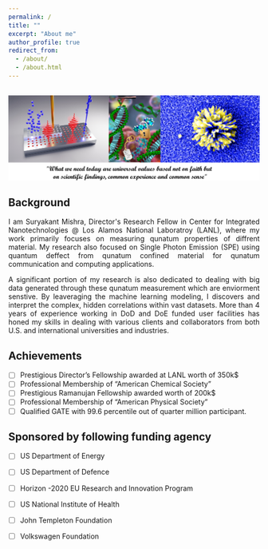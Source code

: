 ```yaml
---
permalink: /
title: ""
excerpt: "About me"
author_profile: true
redirect_from: 
  - /about/
  - /about.html
---
```


<br/><img src='/frontpage.png' class='center'>

**Background**
----
<p align="justify">
  I am Suryakant Mishra, Director's Research Fellow in Center for Integrated Nanotechnologies @ Los Alamos National Laboratroy (LANL), where my work primarily focuses on measuring qunatum properties of diffrent material. My research also focused on Single Photon Emission (SPE) using quantum deffect from qunatum confined material for qunatum communication and computing applications.
 <p align="justify">
  A significant portion of my research is also dedicated to dealing with big data generated through these qunatum measurement which are enviorment senstive. By leaveraging the machine learning modeling, I discovers and interpret the complex, hidden correlations within vast datasets. More than 4 years of experience working in DoD and DoE funded user facilities has honed my skills in dealing with various clients and collaborators from both U.S. and international universities and industries. 


**Achievements**
----
  - [ ] Prestigious Director’s Fellowship awarded at LANL worth of 350k$
  - [ ] Professional Membership of “American Chemical Society”
  - [ ] Prestigious Ramanujan Fellowship awarded worth of 200k$
  - [ ] Professional Membership of “American Physical Society”
  - [ ] Qualified GATE with 99.6 percentile out of quarter million participant.

**Sponsored by following funding agency**
----
- [ ] US Department of Energy
- [ ] US Department of Defence
- [ ] Horizon -2020 EU Research and Innovation Program 
- [ ] US National Institute of Health
- [ ] John Templeton Foundation
- [ ] Volkswagen Foundation

